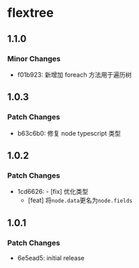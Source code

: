 # flextree

## 1.1.0

### Minor Changes

-   f01b923: 新增加 foreach 方法用于遍历树

## 1.0.3

### Patch Changes

-   b63c6b0: 修复 node typescript 类型

## 1.0.2

### Patch Changes

-   1cd6626: - [fix] 优化类型
    -   [feat] 将`node.data`更名为`node.fields`

## 1.0.1

### Patch Changes

-   6e5ead5: initial release
